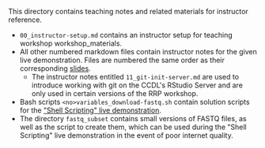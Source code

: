 This directory contains teaching notes and related materials for instructor reference.

* `00_instructor-setup.md` contains an instructor setup for teaching workshop workshop_materials.
* All other numbered markdown files contain instructor notes for the given live demonstration.
Files are numbered the same order as their corresponding [slides](../workshop_materials/slides/).
  * The instructor notes entitled `11_git-init-server.md` are used to introduce working with git on the CCDL's RStudio Server and are only used in certain versions of the RRP workshop.
* Bash scripts `<no>variables_download-fastq.sh` contain solution scripts for the ["Shell Scripting" live demonstration](06_shell-scripting.md).
* The directory `fastq_subset` contains small versions of FASTQ files, as well as the script to create them, which can be used during the "Shell Scripting" live demonstration in the event of poor internet quality.

